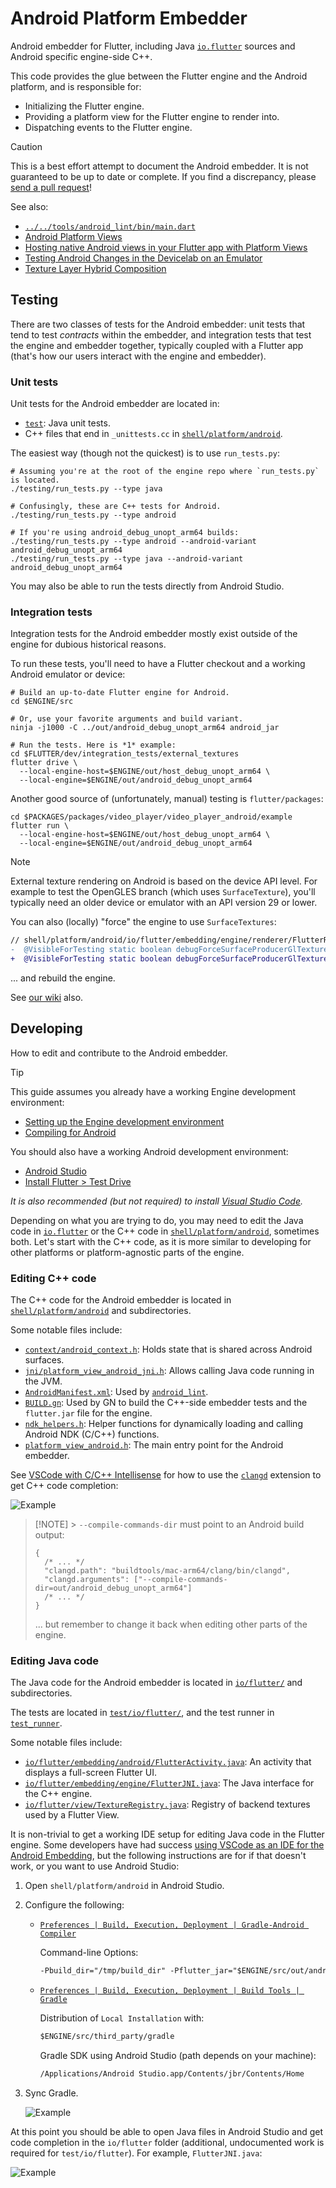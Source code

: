 # Android Platform Embedder

Android embedder for Flutter, including Java [`io.flutter`](io/flutter/) sources
and Android specific engine-side C++.

This code provides the glue between the Flutter engine and the Android platform,
and is responsible for:

- Initializing the Flutter engine.
- Providing a platform view for the Flutter engine to render into.
- Dispatching events to the Flutter engine.

> [!CAUTION]
> This is a best effort attempt to document the Android embedder. It is not
> guaranteed to be up to date or complete. If you find a discrepancy, please
> [send a pull request](https://github.com/flutter/engine/compare)!

See also:

- [`../../tools/android_lint/bin/main.dart`](../../../tools/android_lint/bin/main.dart)
- [Android Platform Views](https://github.com/flutter/flutter/wiki/Android-Platform-Views)
- [Hosting native Android views in your Flutter app with Platform Views](https://docs.flutter.dev/platform-integration/android/platform-views)
- [Testing Android Changes in the Devicelab on an Emulator](https://github.com/flutter/flutter/wiki/Testing-Android-Changes-in-the-Devicelab-on-an-Emulator)
- [Texture Layer Hybrid Composition](https://github.com/flutter/flutter/wiki/Texture-Layer-Hybrid-Composition)

## Testing

There are two classes of tests for the Android embedder: unit tests that tend
to test _contracts_ within the embedder, and integration tests that test the
engine and embedder together, typically coupled with a Flutter app (that's how
our users interact with the engine and embedder).

### Unit tests

Unit tests for the Android embedder are located in:

- [`test`](test): Java unit tests.
- C++ files that end in `_unittests.cc` in [`shell/platform/android`](./).

The easiest way (though not the quickest) is to use `run_tests.py`:

```shell
# Assuming you're at the root of the engine repo where `run_tests.py` is located.
./testing/run_tests.py --type java

# Confusingly, these are C++ tests for Android.
./testing/run_tests.py --type android

# If you're using android_debug_unopt_arm64 builds:
./testing/run_tests.py --type android --android-variant android_debug_unopt_arm64
./testing/run_tests.py --type java --android-variant android_debug_unopt_arm64
```

You may also be able to run the tests directly from Android Studio.

### Integration tests

Integration tests for the Android embedder mostly exist outside of the engine
for dubious historical reasons.

To run these tests, you'll need to have a Flutter checkout and a working Android
emulator or device:

```shell
# Build an up-to-date Flutter engine for Android.
cd $ENGINE/src

# Or, use your favorite arguments and build variant.
ninja -j1000 -C ../out/android_debug_unopt_arm64 android_jar

# Run the tests. Here is *1* example:
cd $FLUTTER/dev/integration_tests/external_textures
flutter drive \
  --local-engine-host=$ENGINE/out/host_debug_unopt_arm64 \
  --local-engine=$ENGINE/out/android_debug_unopt_arm64
```

Another good source of (unfortunately, manual) testing is `flutter/packages`:

```shell
cd $PACKAGES/packages/video_player/video_player_android/example
flutter run \
  --local-engine-host=$ENGINE/out/host_debug_unopt_arm64 \
  --local-engine=$ENGINE/out/android_debug_unopt_arm64
```

> [!NOTE]
> External texture rendering on Android is based on the device API level. For
> example to test the OpenGLES branch (which uses `SurfaceTexture`), you'll
> typically need an older device or emulator with an API version 29 or lower.
>
> You can also (locally) "force" the engine to use `SurfaceTextures`:
>
> ```diff
> // shell/platform/android/io/flutter/embedding/engine/renderer/FlutterRenderer.java
> -  @VisibleForTesting static boolean debugForceSurfaceProducerGlTextures = false;
> +  @VisibleForTesting static boolean debugForceSurfaceProducerGlTextures = true;
> ```
>
> ... and rebuild the engine.

See [our wiki](https://github.com/flutter/flutter/wiki/Testing-the-engine#java---android-embedding) also.

## Developing

How to edit and contribute to the Android embedder.

> [!TIP]
> This guide assumes you already have a working Engine development environment:
>
> - [Setting up the Engine development environment](https://github.com/flutter/flutter/wiki/Setting-up-the-Engine-development-environment)
> - [Compiling for Android](https://github.com/flutter/flutter/wiki/Compiling-the-engine#compiling-for-android-from-macos-or-linux)
>
> You should also have a working Android development environment:
>
> - [Android Studio](https://developer.android.com/studio)
> - [Install Flutter > Test Drive](https://docs.flutter.dev/get-started/test-drive?tab=androidstudio)
>
> _It is also recommended (but not required) to install
> [Visual Studio Code](https://code.visualstudio.com/)._

Depending on what you are trying to do, you may need to edit the Java code in
[`io.flutter`](io/flutter/) or the C++ code in [`shell/platform/android`](./),
sometimes both. Let's start with the C++ code, as it is more similar to
developing for other platforms or platform-agnostic parts of the engine.

### Editing C++ code

The C++ code for the Android embedder is located in
[`shell/platform/android`](./) and subdirectories.

Some notable files include:

- [`context/android_context.h`](./context/android_context.h): Holds state that
  is shared across Android surfaces.
- [`jni/platform_view_android_jni.h`](./jni/platform_view_android_jni.h): Allows
  calling Java code running in the JVM.
- [`AndroidManifest.xml`](./AndroidManifest.xml): Used by [`android_lint`](../../../tools/android_lint/).
- [`BUILD.gn`](./BUILD.gn): Used by GN to build the C++-side embedder tests and
  the `flutter.jar` file for the engine.
- [`ndk_helpers.h`](./ndk_helpers.h): Helper functions for dynamically loading
  and calling Android NDK (C/C++) functions.
- [`platform_view_android.h`](./platform_view_android.h): The main entry point
  for the Android embedder.

See [VSCode with C/C++ Intellisense](https://github.com/flutter/flutter/wiki/Setting-up-the-Engine-development-environment#vscode-with-cc-intellisense-cc)
for how to use the [`clangd`](https://marketplace.visualstudio.com/items?itemName=llvm-vs-code-extensions.vscode-clangd) extension to get C++ code
completion:

![Example](https://github.com/flutter/flutter/assets/168174/8a75dd27-66e1-4c4f-88af-667a73b909b6)

> [!NOTE] > `--compile-commands-dir` must point to an Android build output:
>
> ```jsonc
> {
>   /* ... */
>   "clangd.path": "buildtools/mac-arm64/clang/bin/clangd",
>   "clangd.arguments": ["--compile-commands-dir=out/android_debug_unopt_arm64"]
>   /* ... */
> }
> ```
>
> ... but remember to change it back when editing other parts of the engine.

### Editing Java code

The Java code for the Android embedder is located in
[`io/flutter/`](io/flutter/) and subdirectories.

The tests are located in [`test/io/flutter/`](test/io/flutter/), and the test
runner in [`test_runner`](test_runner/).

Some notable files include:

- [`io/flutter/embedding/android/FlutterActivity.java`](io/flutter/embedding/android/FlutterActivity.java):
  An activity that displays a full-screen Flutter UI.
- [`io/flutter/embedding/engine/FlutterJNI.java`](io/flutter/embedding/engine/FlutterJNI.java):
  The Java interface for the C++ engine.
- [`io/flutter/view/TextureRegistry.java`](io/flutter/view/TextureRegistry.java):
  Registry of backend textures used by a Flutter View.

It is non-trivial to get a working IDE setup for editing Java code in the
Flutter engine. Some developers have had success [using VSCode as an IDE for the Android Embedding](https://github.com/flutter/flutter/wiki/Setting-up-the-Engine-development-environment#using-vscode-as-an-ide-for-the-android-embedding-java),
but the following instructions are for if that doesn't work, or you want to use
Android Studio:

1. Open `shell/platform/android` in Android Studio.
1. Configure the following:

   - [`Preferences | Build, Execution, Deployment | Gradle-Android Compiler`](jetbrains://AndroidStudio/settings?name=Build%2C+Execution%2C+Deployment--Gradle-Android+Compiler)

     Command-line Options:

     ```txt
     -Pbuild_dir="/tmp/build_dir" -Pflutter_jar="$ENGINE/src/out/android_debug_unopt_arm64/flutter.jar"
     ```

   - [`Preferences | Build, Execution, Deployment | Build Tools | Gradle`](jetbrains://AndroidStudio/settings?name=Build%2C+Execution%2C+Deployment--Build+Tools--Gradle)

     Distribution of `Local Installation` with:

     ```txt
     $ENGINE/src/third_party/gradle
     ```

     Gradle SDK using Android Studio (path depends on your machine):

     ```txt
     /Applications/Android Studio.app/Contents/jbr/Contents/Home
     ```

1. Sync Gradle.

   ![Example](https://github.com/flutter/flutter/assets/168174/02fe0e6f-f0c4-47b2-8dae-9aa0b9520503)

At this point you should be able to open Java files in Android Studio and get
code completion in the `io/flutter` folder (additional, undocumented work is
required for `test/io/flutter`). For example, `FlutterJNI.java`:

![Example](https://github.com/flutter/flutter/assets/168174/387550d4-eab7-4097-9da3-7713a6ec4da7)
